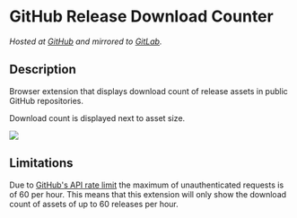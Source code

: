 # GitHub Release Download Counter

*Hosted at [GitHub](https://github.com/matuzalemmuller/GitHub-Release-Download-Counter) and mirrored to [GitLab](https://gitlab.com/matuzalemmuller/GitHub-Release-Download-Counter).*

## Description

Browser extension that displays download count of release assets in public GitHub repositories.

Download count is displayed next to asset size.

![](https://i.imgur.com/rJtkebi.png)

## Limitations

Due to [GitHub's API rate limit](https://developer.github.com/v3/#rate-limiting) the maximum of unauthenticated requests is of 60 per hour. This means that this extension will only show the download count of assets of up to 60 releases per hour.